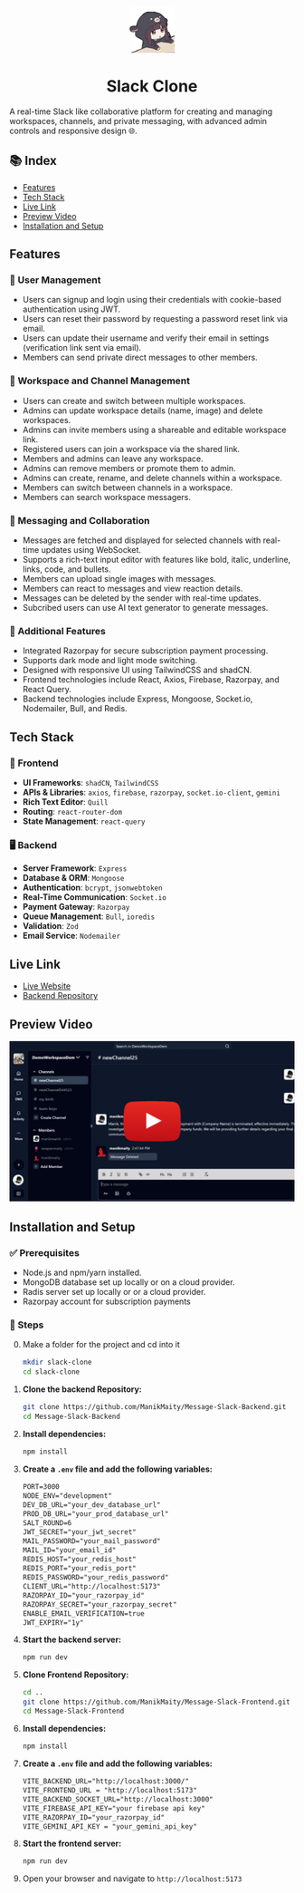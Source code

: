 <div align="center">
    <img width="80" alt="Anime messaging" src="./public/readmeImage.gif"/>
    <h1>Slack Clone</h1>
</div>

A real-time Slack like collaborative platform for creating and managing workspaces, channels, and private messaging, with advanced admin controls and responsive design 🌐.

## 📚 Index
- [Features](#features)
- [Tech Stack](#tech-stack)
- [Live Link](#live-link)
- [Preview Video](#preview-video)
- [Installation and Setup](#installation-and-setup)

## Features

### 🔐 User Management

- Users can signup and login using their credentials with cookie-based authentication using JWT.
- Users can reset their password by requesting a password reset link via email.
- Users can update their username and verify their email in settings (verification link sent via email).
- Members can send private direct messages to other members.

### 🏢 Workspace and Channel Management

- Users can create and switch between multiple workspaces.
- Admins can update workspace details (name, image) and delete workspaces.
- Admins can invite members using a shareable and editable workspace link.
- Registered users can join a workspace via the shared link.
- Members and admins can leave any workspace.
- Admins can remove members or promote them to admin.
- Admins can create, rename, and delete channels within a workspace.
- Members can switch between channels in a workspace.
- Members can search workspace messagers.

### 💬 Messaging and Collaboration

- Messages are fetched and displayed for selected channels with real-time updates using WebSocket.
- Supports a rich-text input editor with features like bold, italic, underline, links, code, and bullets.
- Members can upload single images with messages.
- Members can react to messages and view reaction details.
- Messages can be deleted by the sender with real-time updates.
- Subcribed users can use AI text generator to generate messages.

### 🌟 Additional Features

- Integrated Razorpay for secure subscription payment processing.
- Supports dark mode and light mode switching.
- Designed with responsive UI using TailwindCSS and shadCN.
- Frontend technologies include React, Axios, Firebase, Razorpay, and React Query.
- Backend technologies include Express, Mongoose, Socket.io, Nodemailer, Bull, and Redis.

## Tech Stack

### 🎨 Frontend

- **UI Frameworks**: `shadCN`, `TailwindCSS`
- **APIs & Libraries**: `axios`, `firebase`, `razorpay`, `socket.io-client`, `gemini`
- **Rich Text Editor**: `Quill`
- **Routing**: `react-router-dom`
- **State Management**: `react-query`

### 🖥️ Backend

- **Server Framework**: `Express`
- **Database & ORM**: `Mongoose`
- **Authentication**: `bcrypt`, `jsonwebtoken`
- **Real-Time Communication**: `Socket.io`
- **Payment Gateway**: `Razorpay`
- **Queue Management**: `Bull`, `ioredis`
- **Validation**: `Zod`
- **Email Service**: `Nodemailer`

## Live Link
 - [Live Website](https://slackapp-rho.vercel.app/workspaces)
-  [Backend Repository](https://github.com/ManikMaity/Message-Slack-Backend)

## Preview Video
[![Video Preview](./public/preview.jpg)](https://youtu.be/-6a_Yuq3I8w?si=AbryGDFOXBjS7zzM)



## Installation and Setup

### ✅ Prerequisites

- Node.js and npm/yarn installed.
- MongoDB database set up locally or on a cloud provider.
- Radis server set up locally or or a cloud provider.
- Razorpay account for subscription payments

### 📝 Steps

0. Make a folder for the project and cd into it

   ```bash
   mkdir slack-clone
   cd slack-clone
   ```

1. **Clone the backend Repository:**
   ```bash
   git clone https://github.com/ManikMaity/Message-Slack-Backend.git
   cd Message-Slack-Backend
   ```
2. **Install dependencies:**
   ```bash
   npm install
   ```
3. **Create a `.env` file and add the following variables:**
   ```env
   PORT=3000
   NODE_ENV="development"
   DEV_DB_URL="your_dev_database_url"
   PROD_DB_URL="your_prod_database_url"
   SALT_ROUND=6
   JWT_SECRET="your_jwt_secret"
   MAIL_PASSWORD="your_mail_password"
   MAIL_ID="your_email_id"
   REDIS_HOST="your_redis_host"
   REDIS_PORT="your_redis_port"
   REDIS_PASSWORD="your_redis_password"
   CLIENT_URL="http://localhost:5173"
   RAZORPAY_ID="your_razorpay_id"
   RAZORPAY_SECRET="your_razorpay_secret"
   ENABLE_EMAIL_VERIFICATION=true
   JWT_EXPIRY="1y"
   ```
4. **Start the backend server:**
   ```bash
   npm run dev
   ```
5. **Clone Frontend Repository:**
   ```bash
   cd ..
   git clone https://github.com/ManikMaity/Message-Slack-Frontend.git
   cd Message-Slack-Frontend
   ```
6. **Install dependencies:**
   ```bash
   npm install
   ```
7. **Create a `.env` file and add the following variables:**
   ```env
   VITE_BACKEND_URL="http://localhost:3000/"
   VITE_FRONTEND_URL = "http://localhost:5173"
   VITE_BACKEND_SOCKET_URL="http://localhost:3000"
   VITE_FIREBASE_API_KEY="your firebase api key"
   VITE_RAZORPAY_ID="your_razorpay_id"
   VITE_GEMINI_API_KEY = "your_gemini_api_key"
   ```
8. **Start the frontend server:**
   ```bash
   npm run dev
   ```
9. Open your browser and navigate to `http://localhost:5173`